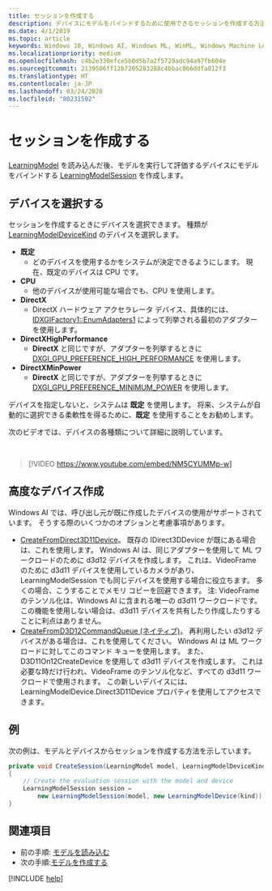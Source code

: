 ```yaml
---
title: セッションを作成する
description: デバイスにモデルをバインドするために使用できるセッションを作成する方法について説明します。その後、このデバイスはモデルを実行して評価できます。
ms.date: 4/1/2019
ms.topic: article
keywords: Windows 10, Windows AI, Windows ML, WinML, Windows Machine Learning
ms.localizationpriority: medium
ms.openlocfilehash: c4b2e330efce5b0d5b7a2f5729adc94a97fb604e
ms.sourcegitcommit: 2139506ff12b7205283288c4bbac866ddfa812f3
ms.translationtype: HT
ms.contentlocale: ja-JP
ms.lasthandoff: 03/24/2020
ms.locfileid: "80231592"
---
```

# <a name="create-a-session"></a>セッションを作成する

[LearningModel](https://docs.microsoft.com/uwp/api/windows.ai.machinelearning.learningmodel) を読み込んだ後、モデルを実行して評価するデバイスにモデルをバインドする [LearningModelSession](https://docs.microsoft.com/uwp/api/windows.ai.machinelearning.learningmodelsession) を作成します。

## <a name="choose-a-device"></a>デバイスを選択する

セッションを作成するときにデバイスを選択できます。 種類が [LearningModelDeviceKind](https://docs.microsoft.com/uwp/api/windows.ai.machinelearning.learningmodeldevicekind) のデバイスを選択します。

* **既定**
    * どのデバイスを使用するかをシステムが決定できるようにします。 現在、既定のデバイスは CPU です。
* **CPU**
    * 他のデバイスが使用可能な場合でも、CPU を使用します。
* **DirectX**
    * DirectX ハードウェア アクセラレータ デバイス、具体的には、[IDXGIFactory1::EnumAdapters1](https://docs.microsoft.com/windows/desktop/api/dxgi/nf-dxgi-idxgifactory1-enumadapters1) によって列挙される最初のアダプターを使用します。
* **DirectXHighPerformance**
    * **DirectX** と同じですが、アダプターを列挙するときに [DXGI_GPU_PREFERENCE_HIGH_PERFORMANCE](https://docs.microsoft.com/windows/desktop/api/dxgi1_6/ne-dxgi1_6-dxgi_gpu_preference) を使用します。
* **DirectXMinPower**
    * **DirectX** と同じですが、アダプターを列挙するときに [DXGI_GPU_PREFERENCE_MINIMUM_POWER](https://docs.microsoft.com/windows/desktop/api/dxgi1_6/ne-dxgi1_6-dxgi_gpu_preference) を使用します。

デバイスを指定しないと、システムは **既定** を使用します。 将来、システムが自動的に選択できる柔軟性を得るために、**既定** を使用することをお勧めします。

次のビデオでは、デバイスの各種類について詳細に説明しています。

<br/>

> [!VIDEO https://www.youtube.com/embed/NM5CYUMMp-w]

## <a name="advanced-device-creation"></a>高度なデバイス作成

Windows AI では、呼び出し元が既に作成したデバイスの使用がサポートされています。  そうする際のいくつかのオプションと考慮事項があります。

* [CreateFromDirect3D11Device](https://docs.microsoft.com/en-us/uwp/api/windows.ai.machinelearning.learningmodeldevice.createfromdirect3d11device)。  既存の IDirect3DDevice が既にある場合は、これを使用します。  Windows AI は、同じアダプターを使用して ML ワークロードのために d3d12 デバイスを作成します。  これは、VideoFrame のために d3d11 デバイスを使用しているカメラがあり、LearningModelSession でも同じデバイスを使用する場合に役立ちます。  多くの場合、こうすることでメモリ コピーを回避できます。  注: VideoFrame のテンソル化は、Windows AI に含まれる唯一の d3d11 ワークロードです。  この機能を使用しない場合は、d3d11 デバイスを共有したり作成したりすることに利点はありません。
* [CreateFromD3D12CommandQueue (ネイティブ)](https://docs.microsoft.com/en-us/windows/ai/windows-ml/native-apis/ilearningmodeldevicefactorynative_createfromd3d12commandqueue)。  再利用したい d3d12 デバイスがある場合は、これを使用してください。  Windows AI は ML ワークロードに対してこのコマンド キューを使用します。   また、D3D11On12CreateDevice を使用して d3d11 デバイスを作成します。  これは必要な時だけ行われ、VideoFrame のテンソル化など、すべての d3d11 ワークロードで使用されます。  この新しいデバイスには、LearningModelDevice.Direct3D11Device プロパティを使用してアクセスできます。

## <a name="example"></a>例

次の例は、モデルとデバイスからセッションを作成する方法を示しています。

```cs
private void CreateSession(LearningModel model, LearningModelDeviceKind kind)
{
    // Create the evaluation session with the model and device
    LearningModelSession session =
        new LearningModelSession(model, new LearningModelDevice(kind));
}
```

## <a name="see-also"></a>関連項目

* 前の手順: [モデルを読み込む](load-a-model.md)
* 次の手順:[モデルを作成する](bind-a-model.md)

[!INCLUDE [help](../includes/get-help.md)]
